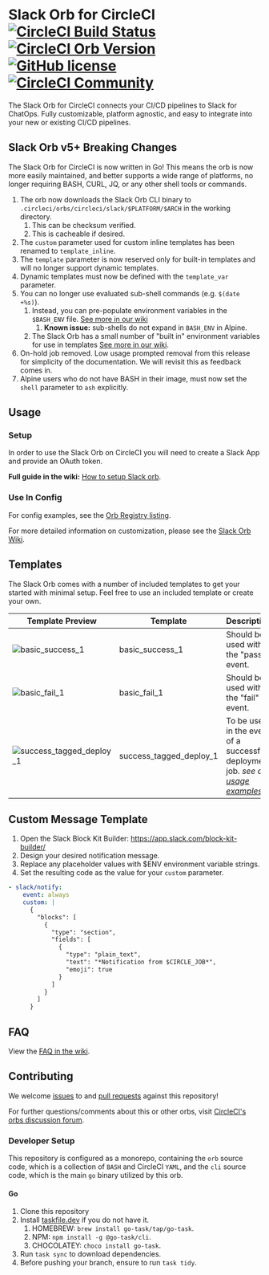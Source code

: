 # Slack Orb for CircleCI [![CircleCI Build Status](https://circleci.com/gh/CircleCI-Public/slack-orb.svg?style=shield "CircleCI Build Status")](https://circleci.com/gh/CircleCI-Public/slack-orb) [![CircleCI Orb Version](https://badges.circleci.com/orbs/circleci/slack.svg)](https://circleci.com/orbs/registry/orb/circleci/slack) [![GitHub license](https://img.shields.io/badge/license-MIT-blue.svg)](https://raw.githubusercontent.com/circleci-public/slack-orb/master/LICENSE) [![CircleCI Community](https://img.shields.io/badge/community-CircleCI%20Discuss-343434.svg)](https://discuss.circleci.com/c/ecosystem/orbs)

The Slack Orb for CircleCI connects your CI/CD pipelines to Slack for ChatOps. Fully customizable, platform agnostic, and easy to integrate into your new or existing CI/CD pipelines.

## Slack Orb v5+ Breaking Changes

The Slack Orb for CircleCI is now written in Go! This means the orb is now more easily maintained, and better supports a wide range of platforms, no longer requiring BASH, CURL, JQ, or any other shell tools or commands.

1. The orb now downloads the Slack Orb CLI binary to `.circleci/orbs/circleci/slack/$PLATFORM/$ARCH` in the working directory.
   1. This can be checksum verified.
   2. This is cacheable if desired.
2. The `custom` parameter used for custom inline templates has been renamed to `template_inline`.
3. The `template` parameter is now reserved only for built-in templates and will no longer support dynamic templates.
4. Dynamic templates must now be defined with the `template_var` parameter.
5. You can no longer use evaluated sub-shell commands (e.g. `$(date +%s)`).
   1. Instead, you can pre-populate environment variables in the `$BASH_ENV` file. [See more in our wiki]()
      1. **Known issue:** sub-shells do not expand in `BASH_ENV` in Alpine.
   2. The Slack Orb has a small number of "built in" environment variables for use in templates [See more in our wiki]().
6. On-hold job removed. Low usage prompted removal from this release for simplicity of the documentation. We will revisit this as feedback comes in.
7. Alpine users who do not have BASH in their image, must now set the `shell` parameter to `ash` explicitly.

## Usage

### Setup

In order to use the Slack Orb on CircleCI you will need to create a Slack App and provide an OAuth token. 

**Full guide in the wiki:** [How to setup Slack orb](https://github.com/CircleCI-Public/slack-orb/wiki/Setup).

### Use In Config

For config examples, see the [Orb Registry listing](http://circleci.com/orbs/registry/orb/circleci/slack).

For more detailed information on customization, please see the [Slack Orb Wiki](https://github.com/CircleCI-Public/slack-orb/wiki).

## Templates

The Slack Orb comes with a number of included templates to get your started with minimal setup. Feel free to use an included template or create your own.

| Template Preview  | Template  | Description |
| ------------- | ------------- | ------------- |
| ![basic_success_1](./.github/img/basic_success_1.png)  | basic_success_1   | Should be used with the "pass" event. |
| ![basic_fail_1](./.github/img/basic_fail_1.png)  | basic_fail_1   | Should be used with the "fail" event. |
| ![success_tagged_deploy_1](./.github/img/success_tagged_deploy_1.png)  | success_tagged_deploy_1   | To be used in the event of a successful deployment job. _see orb [usage examples](https://circleci.com/developer/orbs/orb/circleci/slack#usage-examples)_ |


## Custom Message Template

  1. Open the Slack Block Kit Builder: https://app.slack.com/block-kit-builder/
  2. Design your desired notification message.
  3. Replace any placeholder values with $ENV environment variable strings.
  4. Set the resulting code as the value for your `custom` parameter.

  ```yaml
- slack/notify:
      event: always
      custom: |
        {
          "blocks": [
            {
              "type": "section",
              "fields": [
                {
                  "type": "plain_text",
                  "text": "*Notification from $CIRCLE_JOB*",
                  "emoji": true
                }
              ]
            }
          ]
        }
  ```


## FAQ

View the [FAQ in the wiki](https://github.com/CircleCI-Public/slack-orb/wiki/FAQ).

## Contributing

We welcome [issues](https://github.com/CircleCI-Public/slack-orb/issues) to and [pull requests](https://github.com/CircleCI-Public/slack-orb/pulls) against this repository!

For further questions/comments about this or other orbs, visit [CircleCI's orbs discussion forum](https://discuss.circleci.com/c/orbs).

### Developer Setup

This repository is configured as a monorepo, containing the `orb` source code, which is a collection of `BASH` and CircleCI `YAML`, and the `cli` source code, which is the main `go` binary utilized by this orb.

#### Go

1. Clone this repository
2. Install [taskfile.dev](https://taskfile.dev/installation/) if you do not have it.
   1. HOMEBREW: `brew install go-task/tap/go-task`.
   2. NPM: `npm install -g @go-task/cli`.
   3. CHOCOLATEY: `choco install go-task`.
3. Run `task sync` to download dependencies.
4. Before pushing your branch, ensure to run `task tidy`.